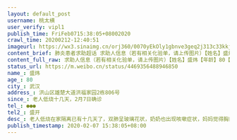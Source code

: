 ```yaml
---
layout: default_post
username: 桃太横
user_verify: vipl1
publish_time: FriFeb0715:38:05+08002020
crawl_time: 20200212-12:40:51
imageurl: https://wx3.sinaimg.cn/orj360/0070yEkOly1gbnve3geq2j313c33kkjl.jpg
content_brief: 肺炎患者求助超话 求助人信息（若有相关化验单，请上传图片）【姓名】盛炜【年龄】80【所在城市】武汉【所在小区、社区】洪山区雄楚大道洪福家园2栋806号【患病时间】老人低烧十几天，2月7日确诊【联系方式】●●●【其他紧急联系人】盛开【病情描述】老人低烧 在家隔离已有十几天了 ...全文
content_full_raw: 求助人信息（若有相关化验单，请上传图片）【姓名】盛炜【年龄】80【所在城市】武汉【所在小区、社区】洪山区雄楚大道洪福家园2栋806号【患病时间】老人低烧十几天，2月7日确诊【联系方式】●●●【其他紧急联系人】盛开【病情描述】老人低烧在家隔离已有十几天了，双肺呈玻璃花状，奶奶也出现咳嗽症状，妈妈觉得胸口不舒服，爸爸也开始发烧，希望家人能早点得到援助！
status_url: https://m.weibo.cn/status/4469356488946850
name_: 盛炜
age_: 80
city_: 武汉
address_: 洪山区雄楚大道洪福家园2栋806号
since_: 老人低烧十几天，2月7日确诊
tel_: ●●●
tel2_: 盛开
desc_: 老人低烧在家隔离已有十几天了，双肺呈玻璃花状，奶奶也出现咳嗽症状，妈妈觉得胸口不舒服，爸爸也开始发烧，希望家人能早点得到援助！
publish_timestamp: 2020-02-07 15:38:05+08:00
---
```


